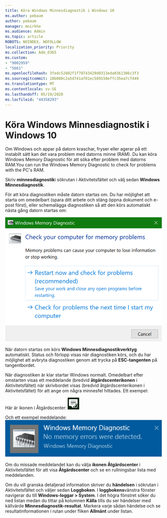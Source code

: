 ```yaml
---
title: Köra Windows Minnesdiagnostik i Windows 10
ms.author: pebaum
author: pebaum
manager: mnirkhe
ms.audience: Admin
ms.topic: article
ROBOTS: NOINDEX, NOFOLLOW
localization_priority: Priority
ms.collection: Adm_O365
ms.custom:
- "9002959"
- "5661"
ms.openlocfilehash: 3fedc52d02f1f70743429d0313eda0361306c3f3
ms.sourcegitcommit: 18b080c2a5d741af01ec589158effc35ea7cf449
ms.translationtype: MT
ms.contentlocale: sv-SE
ms.lasthandoff: 05/19/2020
ms.locfileid: "44358293"
---
```

# <a name="run-windows-memory-diagnostics-in-windows-10"></a>Köra Windows Minnesdiagnostik i Windows 10

Om Windows och appar på datorn kraschar, fryser eller agerar på ett instabilt sätt kan det vara problem med datorns minne (RAM). Du kan köra Windows Memory Diagnostic för att söka efter problem med datorns RAM.You can run the Windows Memory Diagnostic to check for problems with the PC's RAM.

Skriv **minnesdiagnostik**i sökrutan i Aktivitetsfältet och välj sedan **Windows Minnesdiagnostik**. 

För att köra diagnostiken måste datorn startas om. Du har möjlighet att starta om omedelbart (spara ditt arbete och stäng öppna dokument och e-post först), eller schemalägga diagnostiken så att den körs automatiskt nästa gång datorn startas om:

![Diagnostik av Windows-minne](media/windows-memory-diagnostic.png)

När datorn startas om körs **Windows Minnesdiagnostikverktyg** automatiskt. Status och förlopp visas när diagnostiken körs, och du har möjlighet att avbryta diagnostiken genom att trycka på **ESC-tangenten** på tangentbordet.

När diagnostiken är klar startar Windows normalt.
Omedelbart efter omstarten visas ett meddelande (bredvid **åtgärdscenterikonen** i Aktivitetsfältet) när skrivbordet visas (bredvid åtgärdscenterikonen i Aktivitetsfältet) för att ange om några minnesfel hittades. Ett exempel:

Här är ikonen i Åtgärdscenter: ![Ikon för Åtgärdscenter](media/action-center-icon.png) 

Och ett exempel meddelande: ![Inga minnesfel](media/no-memory-errors.png)

Om du missade meddelandet kan du välja **ikonen Åtgärdscenter** i Aktivitetsfältet för att visa **Åtgärdscenter** och se en rullningsbar lista med meddelanden.

Om du vill granska detaljerad information skriver du **händelsen** i sökrutan i Aktivitetsfältet och väljer sedan **Loggboken**. I **loggbokens**vänstra fönster navigerar du till **Windows-loggar > System**. I det högra fönstret söker du ned listan medan du tittar på kolumnen **Källa** tills du ser händelser med källvärde **Minnesdiagnostik-resultat**. Markera varje sådan händelse och se resultatinformationen i rutan under fliken **Allmänt** under listan.
